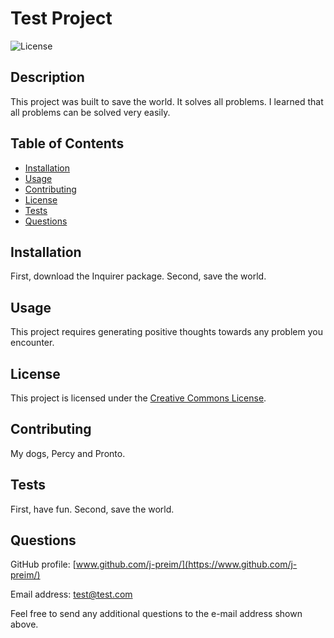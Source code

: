 
  # Test Project
  
  ![License](https://img.shields.io/badge/Creative%20Commons%20License-8A2BE2)
  
  ## Description
  
  This project was built to save the world. It solves all problems.
  I learned that all problems can be solved very easily.
  
  ## Table of Contents
  
  - [Installation](#installation)
  - [Usage](#usage)
  - [Contributing](#contributing)
  - [License](#license)
  - [Tests](#tests)
  - [Questions](#questions)
  
  ## Installation
  
  First, download the Inquirer package. Second, save the world.
  
  ## Usage
  
  This project requires generating positive thoughts towards any problem you encounter. 
  
  ## License
  
  This project is licensed under the [Creative Commons License](https://choosealicense.com/licenses/cc0-1.0/).
  
  ## Contributing
  
  My dogs, Percy and Pronto.
  
  ## Tests
  
  First, have fun. Second, save the world.
  
  ## Questions
  
  GitHub profile: [www.github.com/j-preim/](https://www.github.com/j-preim/)
  
  Email address: test@test.com
  
  Feel free to send any additional questions to the e-mail address shown above.
  
  